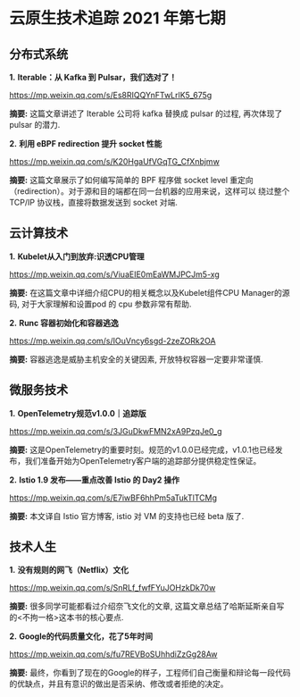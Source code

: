 # 云原生技术追踪 2021 年第七期

## 分布式系统

**1.** **Iterable：从 Kafka 到 Pulsar，我们选对了！**

https://mp.weixin.qq.com/s/Es8RIQQYnFTwLrlK5_675g

**摘要:** 这篇文章讲述了 Iterable 公司将 kafka 替换成 pulsar 的过程, 再次体现了 pulsar 的潜力.

**2.** **利用 eBPF redirection 提升 socket 性能**

https://mp.weixin.qq.com/s/K20HgaUfVGqTG_CfXnbjmw

**摘要:**  这篇文章展示了如何编写简单的 BPF 程序做 socket level 重定向（redirection）。对于源和目的端都在同一台机器的应用来说，这样可以 绕过整个 TCP/IP 协议栈，直接将数据发送到 socket 对端.

## 云计算技术

**1.** **Kubelet从入门到放弃:识透CPU管理**

https://mp.weixin.qq.com/s/ViuaEIE0mEaWMJPCJm5-xg

**摘要:** 在这篇文章中详细介绍CPU的相关概念以及Kubelet组件CPU  Manager的源码, 对于大家理解和设置pod 的 cpu 参数非常有帮助.

**2.** **Runc 容器初始化和容器逃逸**

https://mp.weixin.qq.com/s/IOuVncy6sgd-2zeZORk2OA

**摘要:** 容器逃逸是威胁主机安全的关键因素, 开放特权容器一定要非常谨慎.

## 微服务技术

**1.** **OpenTelemetry规范v1.0.0｜追踪版**

https://mp.weixin.qq.com/s/3JGuDkwFMN2xA9PzqJe0_g

**摘要:** 这是OpenTelemetry的重要时刻。规范的v1.0.0已经完成，v1.0.1也已经发布，我们准备开始为OpenTelemetry客户端的追踪部分提供稳定性保证。

**2.** **Istio 1.9 发布——重点改善 Istio 的 Day2 操作**

https://mp.weixin.qq.com/s/E7iwBF6hhPm5aTukTlTCMg

**摘要:** 本文译自 Istio 官方博客, istio 对 VM 的支持也已经 beta 版了.

## 技术人生

**1.** **没有规则的网飞（Netflix）文化**

https://mp.weixin.qq.com/s/SnRLf_fwfFYuJOHzkDk70w

**摘要:** 很多同学可能都看过介绍奈飞文化的文章, 这篇文章总结了哈斯延斯亲自写的<不拘一格>这本书的核心要点.

**2.** **Google的代码质量文化，花了5年时间**

https://mp.weixin.qq.com/s/fu7REVBoSUhhdiZzGg28Aw

**摘要:** 最终，你看到了现在的Google的样子，工程师们自己衡量和辩论每一段代码的优缺点，并且有意识的做出是否采纳、修改或者拒绝的决定。

